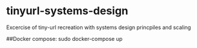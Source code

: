 # tinyurl-systems-design
Excercise of tiny-url recreation with systems design princpiles and scaling

##Docker compose:
sudo docker-compose up


